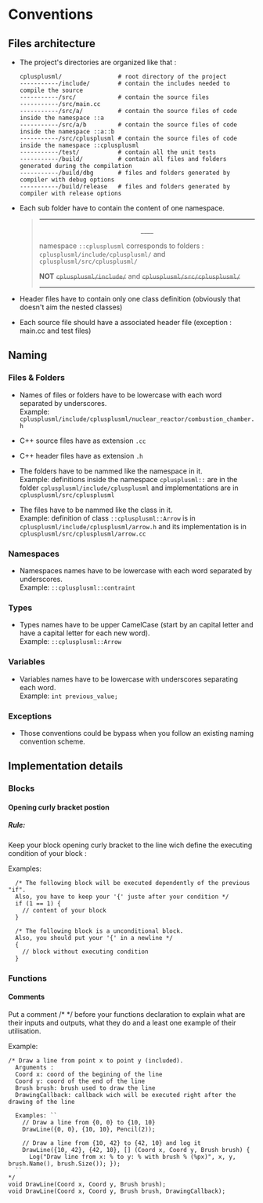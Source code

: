 Conventions
===========

Files architecture
------------------

- The project's directories are organized like that :
  ```
  cplusplusml/                # root directory of the project
  -----------/include/        # contain the includes needed to compile the source
  -----------/src/            # contain the source files
  -----------/src/main.cc
  -----------/src/a/          # contain the source files of code inside the namespace ::a
  -----------/src/a/b         # contain the source files of code inside the namespace ::a::b
  -----------/src/cplusplusml # contain the source files of code inside the namespace ::cplusplusml
  -----------/test/           # contain all the unit tests
  -----------/build/          # contain all files and folders generated during the compilation
  -----------/build/dbg       # files and folders generated by compiler with debug options
  -----------/build/release   # files and folders generated by compiler with release options
  ```

- Each sub folder have to contain the content of one namespace.
  > ---
  > <center>__<! WARNING !>__</center>
  >
  > namespace `::cplusplusml` corresponds to folders :
  >  `cplusplusml/include/cplusplusml/` and `cplusplusml/src/cplusplusml/`
  >
  > __NOT__ <s>`cplusplusml/include/`</s> and <s>`cplusplusml/src/cplusplusml/`</s>
  >
  > ---

- Header files have to contain only one class definition (obviously that doesn't aim the nested classes)

- Each source file should have a associated header file (exception : main.cc and test files)

Naming
------

### Files & Folders

- Names of files or folders have to be lowercase with each word separated by underscores.<br/>
  Example: `cplusplusml/include/cplusplusml/nuclear_reactor/combustion_chamber.h`

- C++ source files have as extension `.cc`

- C++ header files have as extension `.h`

- The folders have to be nammed like the namespace in it.<br/>
  Example: definitions inside the namespace `cplusplusml::` are in the folder `cplusplusml/include/cplusplusml` and implementations are in `cplusplusml/src/cplusplusml`

- The files have to be nammed like the class in it.<br/>
  Example: definition of class `::cplusplusml::Arrow` is in `cplusplusml/include/cplusplusml/arrow.h` and its implementation is in `cplusplusml/src/cplusplusml/arrow.cc`

### Namespaces

- Namespaces names have to be lowercase with each word separated by underscores.<br/>
  Example: `::cplusplusml::contraint`

### Types

- Types names have to be upper CamelCase (start by an capital letter and have a capital letter for each new word).<br/>
  Example: `::cplusplusml::Arrow`

### Variables

- Variables names have to be lowercase with underscores separating each word.<br/>
  Example: `int previous_value;`

### Exceptions

- Those conventions could be bypass when you follow an existing naming convention scheme.

Implementation details
----------------------

### Blocks

#### Opening curly bracket postion

##### Rule:

Keep your block opening curly bracket to the line wich define the executing condition of your block :

Examples:
```
  /* The following block will be executed dependently of the previous "if".
  Also, you have to keep your '{' juste after your condition */
  if (1 == 1) {
    // content of your block
  }

  /* The following block is a unconditional block.
  Also, you should put your '{' in a newline */
  {
    // block without executing condition
  }
  ```

### Functions

#### Comments

Put a comment /* */ before your functions declaration to explain what are their inputs and outputs,
what they do and a least one example of their utilisation.

Example:

````
/* Draw a line from point x to point y (included).
  Arguments :
  Coord x: coord of the begining of the line
  Coord y: coord of the end of the line
  Brush brush: brush used to draw the line
  DrawingCallback: callback wich will be executed right after the drawing of the line

  Examples: ``
    // Draw a line from {0, 0} to {10, 10}
    DrawLine({0, 0}, {10, 10}, Pencil(2));

    // Draw a line from {10, 42} to {42, 10} and log it
    DrawLine({10, 42}, {42, 10}, [] (Coord x, Coord y, Brush brush) {
      Log("Draw line from x: % to y: % with brush % (%px)", x, y, brush.Name(), brush.Size()); });
  ``
*/
void DrawLine(Coord x, Coord y, Brush brush);
void DrawLine(Coord x, Coord y, Brush brush, DrawingCallback);
````